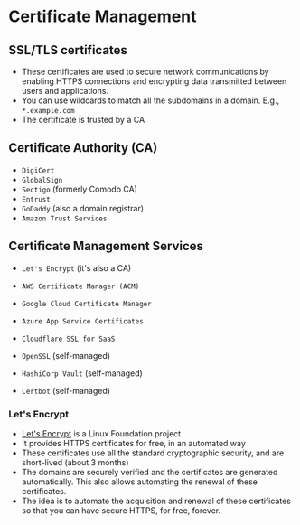 # Certificate Management

## SSL/TLS certificates

- These certificates are used to secure network communications by enabling HTTPS connections and encrypting data transmitted between users and applications.
- You can use wildcards to match all the subdomains in a domain. E.g., `*.example.com`
- The certificate is trusted by a CA

## Certificate Authority (CA)

- `DigiCert`
- `GlobalSign`
- `Sectigo` (formerly Comodo CA)
- `Entrust`
- `GoDaddy` (also a domain registrar)
- `Amazon Trust Services`

## Certificate Management Services

- `Let's Encrypt` (it's also a CA)
- `AWS Certificate Manager (ACM)`
- `Google Cloud Certificate Manager`
- `Azure App Service Certificates`
- `Cloudflare SSL for SaaS`

- `OpenSSL` (self-managed)
- `HashiCorp Vault` (self-managed)
- `Certbot` (self-managed)

### Let's Encrypt

- [Let's Encrypt](https://letsencrypt.org/) is a Linux Foundation project
- It provides HTTPS certificates for free, in an automated way
- These certificates use all the standard cryptographic security, and are short-lived (about 3 months)
- The domains are securely verified and the certificates are generated automatically. This also allows automating the renewal of these certificates.
- The idea is to automate the acquisition and renewal of these certificates so that you can have secure HTTPS, for free, forever.
